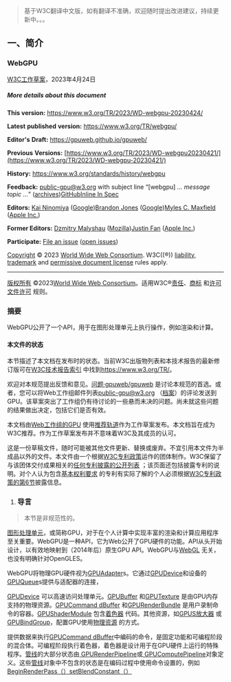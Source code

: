 > 基于W3C翻译中文版，如有翻译不准确，欢迎随时提出改进建议，持续更新中。。。
## 一、简介
### WebGPU
[W3C工作草案](https://www.w3.org/standards/types#WD)，2023年4月24日
##### **More details about this document**

**This version:** <https://www.w3.org/TR/2023/WD-webgpu-20230424/>

**Latest** **published** **version:** <https://www.w3.org/TR/webgpu/>

**Editor's** **Draft:** <https://gpuweb.github.io/gpuweb/>

**Previous** **Versions:** [https://www.w3.org/TR/2023/WD-webgpu20230421/](https://www.w3.org/TR/2023/WD-webgpu-20230421/)

**History:** <https://www.w3.org/standards/history/webgpu>

**Feedback:** public-gpu@w3.org with subject line “[webgpu] *… message topic …*” ([archives](https://lists.w3.org/Archives/Public/public-gpu/))[GitHub](https://github.com/gpuweb/gpuweb/issues/)[Inline In Spec](https://www.w3.org/TR/webgpu/#issues-index)

**Editors:** [Kai Ninomiya](mailto:kainino@google.com) ([Google](https://www.google.com/))[Brandon Jones](mailto:bajones@google.com) ([Google](https://www.google.com/))[Myles C. Maxfield](mailto:mmaxfield@apple.com) ([Apple Inc.](https://www.apple.com/))

**Former Editors:** [Dzmitry Malyshau](mailto:dmalyshau@mozilla.com) ([Mozilla](https://www.mozilla.org/))[Justin Fan](mailto:justin_fan@apple.com) ([Apple Inc.](https://www.apple.com/))

**Participate:** [File an issue](https://github.com/gpuweb/gpuweb/issues/new) ([open issues](https://github.com/gpuweb/gpuweb/issues))

[Copyright](https://www.w3.org/Consortium/Legal/ipr-notice#Copyright) © 2023 [World Wide Web Consortium](https://www.w3.org/). W3C((®)) [liability](https://www.w3.org/Consortium/Legal/ipr-notice#Legal_Disclaimer), [trademark](https://www.w3.org/Consortium/Legal/ipr-notice#W3C_Trademarks) and [permissive document license](https://www.w3.org/Consortium/Legal/2015/copyright-software-and-document) rules apply.

* * *

[版权所有](https://www.w3.org/Consortium/Legal/ipr-notice#Copyright) ©2023[World Wide Web Consortium](https://www.w3.org/)。适用W3C®[责任](https://www.w3.org/Consortium/Legal/ipr-notice#Legal_Disclaimer)、[商标](https://www.w3.org/Consortium/Legal/ipr-notice#W3C_Trademarks) 和[许可文件许可](https://www.w3.org/Consortium/Legal/2015/copyright-software-and-document) 规则。

### 摘要

WebGPU公开了一个API，用于在图形处理单元上执行操作，例如渲染和计算。

#### 本文件的状态

本节描述了本文档在发布时的状态。当前W3C出版物列表和本技术报告的最新修订版可在[W3C技术报告索引](https://www.w3.org/TR/) 中找到<https://www.w3.org/TR/>。

欢迎对本规范提出反馈和意见。[问题·gpuweb/gpuweb](https://github.com/gpuweb/gpuweb/issues) 是讨论本规范的首选。或者，您可以将Web工作组邮件列表<public-gpu@w3.org> （[档案](https://lists.w3.org/Archives/Public/public-gpu/)）的评论发送到GPU。该草案突出了工作组仍有待讨论的一些悬而未决的问题。尚未就这些问题的结果做出决定，包括它们是否有效。

本文档由[Web工作组的GPU](https://www.w3.org/groups/wg/gpu) 使用[推荐轨道](https://www.w3.org/2021/Process-20211102/#recs-and-notes)作为工作草案发布。本文档旨在成为W3C推荐。作为工作草案发布并不意味着W3C及其成员的认可。

这是一份草稿文件，随时可能被其他文件更新、替换或废弃。不宜引用本文件为半成品以外的文件。本文件由一个根据[W3C专利政策](https://www.w3.org/Consortium/Patent-Policy/)运作的团体制作。W3C保留了与该团体交付成果相关的[任何专利披露的公开列表](https://www.w3.org/groups/wg/gpu/ipr) ；该页面还包括披露专利的说明。对个人认为包含[基本权利要求](https://www.w3.org/Consortium/Patent-Policy/#def-essential) 的专利有实际了解的个人必须根据[W3C专利政策的第6节](https://www.w3.org/Consortium/Patent-Policy/#sec-Disclosure)披露信息。

  


1.  ### 导言

> 本节是非规范性的。

[图形处理单元](https://en.wikipedia.org/wiki/Graphics_processing_unit)，或简称GPU，对于在个人计算中实现丰富的渲染和计算应用程序至关重要。WebGPU是一种API，它为Web公开了GPU硬件的功能。API从头开始设计，以有效地映射到（2014年后）原生GPU API。WebGPU与[WebGL](https://www.khronos.org/webgl/) 无关，也没有明确针对OpenGLES。

WebGPU将物理GPU硬件视为[GPUAdapter](https://www.w3.org/TR/webgpu/#gpuadapter)s。它通过[GPUDevice](https://www.w3.org/TR/webgpu/#gpudevice)和设备的[GPUQueue](https://www.w3.org/TR/webgpu/#gpuqueue)s提供与适配器的连接，

[GPUDevice](https://www.w3.org/TR/webgpu/#gpudevice) 可以高速访问处理单元。[GPUBuffer](https://www.w3.org/TR/webgpu/#gpubuffer) 和[GPUTexture](https://www.w3.org/TR/webgpu/#gputexture) 是由GPU内存支持的物理资源。[GPUCommand dBuffer](https://www.w3.org/TR/webgpu/#gpucommandbuffer) 和[GPURenderBundle](https://www.w3.org/TR/webgpu/#gpurenderbundle) 是用户录制命令的容器。[GPUShaderModule](https://www.w3.org/TR/webgpu/#gpushadermodule) 包含[着色器](https://www.w3.org/TR/webgpu/#shaders) 代码。其他资源，如[GPUS放大器](https://www.w3.org/TR/webgpu/#gpusampler) 或[GPUBindGroup](https://www.w3.org/TR/webgpu/#gpubindgroup)，配置GPU使用[物理资源](https://www.w3.org/TR/webgpu/#physical-resources) 的方式。

提供数据来执行[GPUCommand dBuffer](https://www.w3.org/TR/webgpu/#gpucommandbuffer)中编码的命令，是固定功能和可编程阶段的混合体。可编程阶段执行着色器，着色器是设计用于在GPU硬件上运行的特殊程序。[管线](https://www.w3.org/TR/webgpu/#pipeline)的大部分状态由[ GPURenderPipeline](https://www.w3.org/TR/webgpu/#gpurenderpipeline)或[ GPUComputePipeline](https://www.w3.org/TR/webgpu/#gpucomputepipeline)对象定义。这些[管线](https://www.w3.org/TR/webgpu/#pipeline)对象中不包含的状态是在编码过程中使用命令设置的，例如[ BeginRenderPass（）setBlendConstant（）](https://www.w3.org/TR/webgpu/#dom-gpucommandencoder-beginrenderpass)